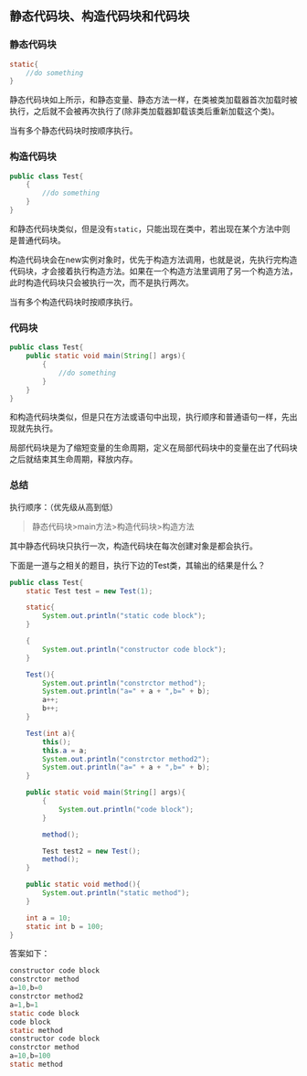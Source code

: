 <!--
date: 2021-04-14T23:31:12+08:00
lastmod: 2021-04-14T23:31:12+08:00
-->
## 静态代码块、构造代码块和代码块

### 静态代码块

```java
static{
    //do something
}
```

静态代码块如上所示，和静态变量、静态方法一样，在类被类加载器首次加载时被执行，之后就不会被再次执行了(除非类加载器卸载该类后重新加载这个类)。

当有多个静态代码块时按顺序执行。

### 构造代码块

```java
public class Test{
    {
        //do something
    }
}
```

和静态代码块类似，但是没有`static`，只能出现在类中，若出现在某个方法中则是普通代码块。

构造代码块会在new实例对象时，优先于构造方法调用，也就是说，先执行完构造代码块，才会接着执行构造方法。如果在一个构造方法里调用了另一个构造方法，此时构造代码块只会被执行一次，而不是执行两次。

当有多个构造代码块时按顺序执行。

### 代码块

```java
public class Test{
    public static void main(String[] args){
        {
            //do something
        }
    }
}
```

和构造代码块类似，但是只在方法或语句中出现，执行顺序和普通语句一样，先出现就先执行。

局部代码块是为了缩短变量的生命周期，定义在局部代码块中的变量在出了代码块之后就结束其生命周期，释放内存。

### 总结

执行顺序：（优先级从高到低）

>静态代码块>main方法>构造代码块>构造方法

其中静态代码块只执行一次，构造代码块在每次创建对象是都会执行。

下面是一道与之相关的题目，执行下边的Test类，其输出的结果是什么？

```java
public class Test{
    static Test test = new Test(1);

    static{
        System.out.println("static code block");
    }

    {
        System.out.println("constructor code block");
    }

    Test(){
        System.out.println("constrctor method");
        System.out.println("a=" + a + ",b=" + b);
        a++;
        b++;
    }

    Test(int a){
        this();
        this.a = a;
        System.out.println("constrctor method2");
        System.out.println("a=" + a + ",b=" + b);
    }

    public static void main(String[] args){
        {
            System.out.println("code block");
        }

        method();

        Test test2 = new Test();
        method();
    }

    public static void method(){
        System.out.println("static method");
    }

    int a = 10;
    static int b = 100;
}
```

答案如下：

```java
constructor code block
constrctor method
a=10,b=0
constrctor method2
a=1,b=1
static code block
code block
static method
constructor code block
constrctor method
a=10,b=100
static method
```